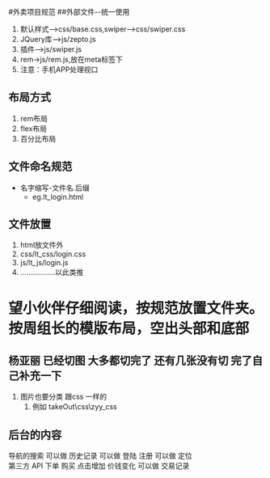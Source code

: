 #外卖项目规范
##外部文件--统一使用
1. 默认样式-->css/base.css,swiper-->css/swiper.css
2. JQuery库-->js/zepto.js
3. 插件-->js/swiper.js
4. rem->js/rem.js,放在meta标签下
5. 注意：手机APP处理视口
## 布局方式
1. rem布局
2. flex布局
3. 百分比布局
## 文件命名规范
* 名字缩写-文件名.后缀
  * eg.lt_login.html
## 文件放置
1. html放文件外
2. css/lt_css/login.css
3. js/lt_js/login.js
4. .................以此类推
# 望小伙伴仔细阅读，按规范放置文件夹。按周组长的模版布局，空出头部和底部

## 杨亚丽 已经切图 大多都切完了 还有几张没有切 完了自己补充一下 
 
1. 图片也要分类  跟css 一样的 
	1. 例如 takeOut\css\zyy_css



## 后台的内容

导航的搜索           可以做
历史记录             可以做
登陆  注册           可以做
定位            
第三方 API
下单 购买
点击增加 价钱变化      可以做
交易记录
